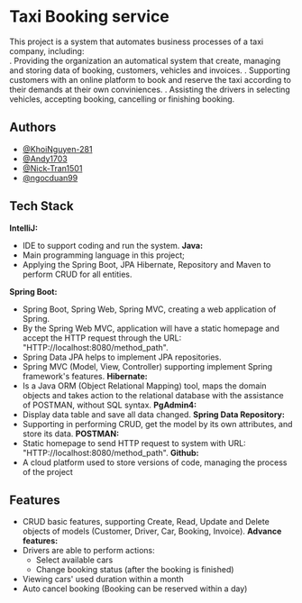 # Taxi Booking service

This project is a system that automates business processes of a taxi company, including:  
. Providing the organization an automatical system that create, managing and storing data of booking, customers, vehicles and invoices. 
. Supporting customers with an online platform to book and reserve the taxi according to their demands at their own conviniences.
. Assisting the drivers in selecting vehicles, accepting booking, cancelling or finishing booking.

## Authors

- [@KhoiNguyen-281](https://github.com/KhoiNguyen-281)
- [@Andy1703](https://github.com/Andy1703)
- [@Nick-Tran1501](https://github.com/Nick-Tran1501)
- [@ngocduan99](https://github.com/ngocduan99)


## Tech Stack

**IntelliJ:**
- IDE to support coding and run the system.
**Java:** 
- Main programming language in this project;
- Applying the Spring Boot, JPA Hibernate, Repository and Maven to perform CRUD for all entities.

**Spring Boot:** 
- Spring Boot, Spring Web, Spring MVC, creating a web application of Spring.
- By the Spring Web MVC, application will have a static homepage and accept the HTTP request through the URL: "HTTP://localhost:8080/method_path".
- Spring Data JPA helps to implement JPA repositories.
- Spring MVC (Model, View, Controller) supporting implement Spring framework's features.
**Hibernate:**
- Is a Java ORM (Object Relational Mapping) tool, maps the domain objects and takes action to the relational database with the assistance of POSTMAN, without SQL syntax.
**PgAdmin4:**
- Display data table and save all data changed.
**Spring Data Repository:**
- Supporting in performing CRUD, get the model by its own attributes, and store its data.
**POSTMAN:**
- Static homepage to send HTTP request to system with URL: "HTTP://localhost:8080/method_path".
**Github:**
- A cloud platform used to store versions of code, managing the process of the project
## Features

- CRUD basic features, supporting Create, Read, Update and Delete objects of models (Customer, Driver, Car, Booking, Invoice).
**Advance features:**
- Drivers are able to perform actions: 
    - Select available cars
    - Change booking status (after the booking is finished)
- Viewing cars' used duration within a month
- Auto cancel booking (Booking can be reserved within a day)


